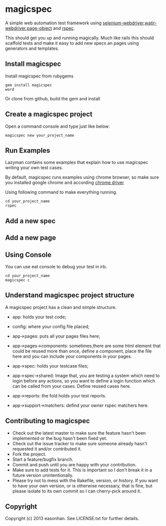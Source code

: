 magicspec
=====================

A simple web automation test framework using [selenium-webdriver](http://docs.seleniumhq.org/projects/webdriver/),[watir-webdriver](https://github.com/watir/watir-webdriver),[page-object](https://github.com/cheezy/page-object) and [rspec](https://github.com/rspec/rspec). 

This should get you up and running magically.  Much like rails this should scaffold tests and make it easy to add new specs an pages using generators and templates.

Install magicspec
---------------
Install magicspec from rubygems

	gem install magicspec
	word

Or clone from github, build the gem and install 

Create a magicspec project 
------------------------
Open a command console and type just like below:

	magicspec new your_project_name	
		
Run Examples
------------

Lazyman contains some examples that explain how to use magicspec writing your own test cases.

By default, magicspec runs examples using chrome browser, so make sure you installed google chrome and according [chrome driver](http://code.google.com/p/chromedriver/downloads/list)

Using following command to make everything running.

	cd your_project_name
	rspec

Add a new spec
------------

Add a new page
------------

Using Console
-------------
You can use eat console to debug your test in irb.

	cd your_project_name
	magicspec c

Understand magicspec project structure
------------------------------------

A magicspec project has a clean and simple structure. 

* app: holds your test code;
* config: where your config file placed;

* app->pages: puts all your pages files here;
* app->pages->components: sometimes,there are some html element that could be reused more than once, define a component, place the file here and you can include your components in your pages.

* app->spec: holds your testcase files;
* app->spec->shared: Image that, you are testing a system which need to login before any actions, so you want to define a login function which can be called from your cases. Define reused cases here.

* app->reports: the fold holds your test reports.

* app->support->matchers: defind your owner rspec matchers here.


Contributing to magicspec
-----------------------
 
* Check out the latest master to make sure the feature hasn't been implemented or the bug hasn't been fixed yet.
* Check out the issue tracker to make sure someone already hasn't requested it and/or contributed it.
* Fork the project.
* Start a feature/bugfix branch.
* Commit and push until you are happy with your contribution.
* Make sure to add tests for it. This is important so I don't break it in a future version unintentionally.
* Please try not to mess with the Rakefile, version, or history. If you want to have your own version, or is otherwise necessary, that is fine, but please isolate to its own commit so I can cherry-pick around it.

Copyright
---------

Copyright (c) 2013 easonhan. See LICENSE.txt for
further details.

